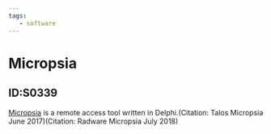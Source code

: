 ```yaml
---
tags:
   - software
---
```

# Micropsia
## ID:S0339
[Micropsia](/mitre/software/S0339) is a remote access tool written in Delphi.(Citation: Talos Micropsia June 2017)(Citation: Radware Micropsia July 2018)
